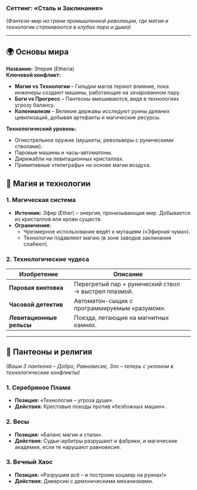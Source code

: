 ### **Сеттинг: «Сталь и Заклинания»**  
*(Фэнтези-мир на грани промышленной революции, где магия и технологии сталкиваются в клубах пара и дыма)*  

---
## **🌍 Основы мира**  
**Название:** Этерия (Etheria)    
**Ключевой конфликт:**  
- **Магия vs Технологии** – Гильдии магов теряют влияние, пока инженеры создают машины, работающие на зачарованном пару.  
- **Боги vs Прогресс** – Пантеоны вмешиваются, видя в технологиях угрозу балансу.  
- **Колониализм** – Великие державы исследуют руины древних цивилизаций, добывая артефакты и магические ресурсы. 

**Технологический уровень:**  
- Огнестрельное оружие (мушкеты, револьверы с руническими стволами).  
- Паровые машины и часы-автоматоны.  
- Дирижабли на левитационных кристаллах.  
- Примитивные «телеграфы» на основе магии воздуха.  
## **🔮 Магия и технологии**  

### **1. Магическая система**  
- **Источник:** Эфир (Ether) – энергия, пронизывающая мир. Добывается из кристаллов или крови существ.  
- **Ограничения:**  
  - Чрезмерное использование ведёт к мутациям («Эфирная чума»).  
  - Технологии подавляют магию (в зоне заводов заклинания слабеют).  

### **2. Технологические чудеса**  
| Изобретение              | Описание                                             |     |
| ------------------------ | ---------------------------------------------------- | --- |
| **Паровая винтовка**     | Перегретый пар + рунический ствол → выстрел плазмой. |     |
| **Часовой детектив**     | Автоматон-сыщик с программируемым «разумом».         |     |
| **Левитационные рельсы** | Поезда, летающие на магнитных камнях.                |     |

---

## **🌌 Пантеоны и религия**  
*(Ваши 3 пантеона – Добро, Равновесие, Зло – теперь с уклоном в технологические конфликты)*  

### **1. Серебряное Пламя**  
- **Позиция:** «Технологии – угроза душе».  
- **Действия:** Крестовые походы против «безбожных машин».  

### **2. Весы**  
- **Позиция:** «Баланс магии и стали».  
- **Действия:** Судьи-арбитры разрушают и фабрики, и магические академии, если те нарушают равновесие.  

### **3. Вечный Хаос**  
- **Позиция:** «Разрушим всё – и построим кошмар на руинах!»  
- **Действия:** Диверсии с демоническими механизмами.  